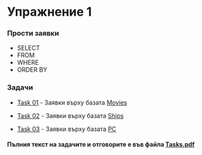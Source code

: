 # Упражнение 1

### Прости заявки

- SELECT
- FROM
- WHERE
- ORDER BY

### Задачи
- [Task 01](<./Task01/>) - Заявки върху базата [Movies](<../Scripts/Movies.sql>)

- [Task 02](<./Task02/>) - Заявки върху базата [Ships](<../Scripts/Movies.sql>)

- [Task 03](<./Task03/>) - Заявки върху базата [PC](<../Scripts/Movies.sql>)

#### Пълния текст на задачите и отговорите е във файла [Tasks.pdf](<./Tasks.pdf>)